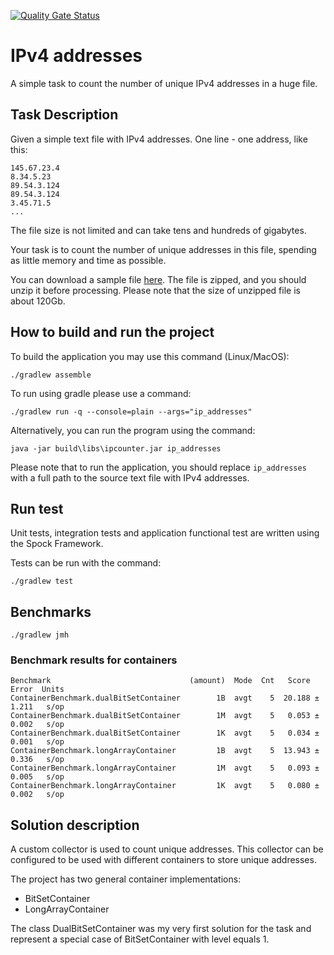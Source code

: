 [![Quality Gate Status](https://sonarcloud.io/api/project_badges/measure?project=rabestro_codereview-task1-ip-addresses&metric=alert_status)](https://sonarcloud.io/summary/new_code?id=rabestro_codereview-task1-ip-addresses)

# IPv4 addresses

A simple task to count the number of unique IPv4 addresses in a huge file.

## Task Description

Given a simple text file with IPv4 addresses. One line - one address, like this:
```
145.67.23.4
8.34.5.23
89.54.3.124
89.54.3.124
3.45.71.5
...
```
The file size is not limited and can take tens and hundreds of gigabytes.

Your task is to count the number of unique addresses in this file, spending as little memory and time as possible.

You can download a sample file [here](https://ecwid-vgv-storage.s3.eu-central-1.amazonaws.com/ip_addresses.zip). The file is zipped, and you should unzip it before processing. Please note that the size of unzipped file is about 120Gb.

## How to build and run the project

To build the application you may use this command (Linux/MacOS):

```shell
./gradlew assemble
```

To run using gradle please use a command:

```shell
./gradlew run -q --console=plain --args="ip_addresses"
```

Alternatively, you can run the program using the command:

```shell
java -jar build\libs\ipcounter.jar ip_addresses
```

Please note that to run the application, you should replace `ip_addresses` with a full path to the source text file with IPv4 addresses.

## Run test

Unit tests, integration tests and application functional test are written using the Spock Framework.

Tests can be run with the command: 
```shell
./gradlew test
```

## Benchmarks

```shell
./gradlew jmh
```

### Benchmark results for containers

```text
Benchmark                               (amount)  Mode  Cnt   Score   Error  Units
ContainerBenchmark.dualBitSetContainer        1B  avgt    5  20.188 ± 1.211   s/op
ContainerBenchmark.dualBitSetContainer        1M  avgt    5   0.053 ± 0.002   s/op
ContainerBenchmark.dualBitSetContainer        1K  avgt    5   0.034 ± 0.001   s/op
ContainerBenchmark.longArrayContainer         1B  avgt    5  13.943 ± 0.336   s/op
ContainerBenchmark.longArrayContainer         1M  avgt    5   0.093 ± 0.005   s/op
ContainerBenchmark.longArrayContainer         1K  avgt    5   0.080 ± 0.002   s/op
```

## Solution description

A custom collector is used to count unique addresses. This collector can be configured to be used with different containers to store unique addresses.

The project has two general container implementations:
-   BitSetContainer
-   LongArrayContainer

The class DualBitSetContainer was my very first solution for the task and represent a special case of BitSetContainer with level equals 1. 

